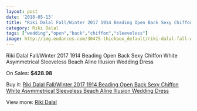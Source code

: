 ```yaml
---
layout: post
date: '2018-05-13'
title: "Riki Dalal Fall/Winter 2017 1914 Beading Open Back Sexy Chiffon White Asymmetrical Sleeveless Beach Aline Illusion Wedding Dress"
category: Riki Dalal
tags: ["wedding","open","back","chiffon","sleeveless"]
image: http://img.eudances.com/30475-thickbox_default/riki-dalal-fall-winter-2017-1914-beading-open-back-sexy-chiffon-white-asymmetrical-sleeveless-beach-aline-illusion-wedding-dress.jpg
---
```

Riki Dalal Fall/Winter 2017 1914 Beading Open Back Sexy Chiffon White Asymmetrical Sleeveless Beach Aline Illusion Wedding Dress

On Sales: **$428.98**
<a href="https://www.eudances.com/en/riki-dalal/9726-riki-dalal-fall-winter-2017-1914-beading-open-back-sexy-chiffon-white-asymmetrical-sleeveless-beach-aline-illusion-wedding-dress.html"><amp-img layout="responsive" width="600" height="600" src="//img.eudances.com/30475-thickbox_default/riki-dalal-fall-winter-2017-1914-beading-open-back-sexy-chiffon-white-asymmetrical-sleeveless-beach-aline-illusion-wedding-dress.jpg" alt="Riki Dalal Fall/Winter 2017 1914 Beading Open Back Sexy Chiffon White Asymmetrical Sleeveless Beach Aline Illusion Wedding Dress 0" /></a>
<a href="https://www.eudances.com/en/riki-dalal/9726-riki-dalal-fall-winter-2017-1914-beading-open-back-sexy-chiffon-white-asymmetrical-sleeveless-beach-aline-illusion-wedding-dress.html"><amp-img layout="responsive" width="600" height="600" src="//img.eudances.com/30483-thickbox_default/riki-dalal-fall-winter-2017-1914-beading-open-back-sexy-chiffon-white-asymmetrical-sleeveless-beach-aline-illusion-wedding-dress.jpg" alt="Riki Dalal Fall/Winter 2017 1914 Beading Open Back Sexy Chiffon White Asymmetrical Sleeveless Beach Aline Illusion Wedding Dress 1" /></a>
<a href="https://www.eudances.com/en/riki-dalal/9726-riki-dalal-fall-winter-2017-1914-beading-open-back-sexy-chiffon-white-asymmetrical-sleeveless-beach-aline-illusion-wedding-dress.html"><amp-img layout="responsive" width="600" height="600" src="//img.eudances.com/30482-thickbox_default/riki-dalal-fall-winter-2017-1914-beading-open-back-sexy-chiffon-white-asymmetrical-sleeveless-beach-aline-illusion-wedding-dress.jpg" alt="Riki Dalal Fall/Winter 2017 1914 Beading Open Back Sexy Chiffon White Asymmetrical Sleeveless Beach Aline Illusion Wedding Dress 2" /></a>
<a href="https://www.eudances.com/en/riki-dalal/9726-riki-dalal-fall-winter-2017-1914-beading-open-back-sexy-chiffon-white-asymmetrical-sleeveless-beach-aline-illusion-wedding-dress.html"><amp-img layout="responsive" width="600" height="600" src="//img.eudances.com/30481-thickbox_default/riki-dalal-fall-winter-2017-1914-beading-open-back-sexy-chiffon-white-asymmetrical-sleeveless-beach-aline-illusion-wedding-dress.jpg" alt="Riki Dalal Fall/Winter 2017 1914 Beading Open Back Sexy Chiffon White Asymmetrical Sleeveless Beach Aline Illusion Wedding Dress 3" /></a>
<a href="https://www.eudances.com/en/riki-dalal/9726-riki-dalal-fall-winter-2017-1914-beading-open-back-sexy-chiffon-white-asymmetrical-sleeveless-beach-aline-illusion-wedding-dress.html"><amp-img layout="responsive" width="600" height="600" src="//img.eudances.com/30480-thickbox_default/riki-dalal-fall-winter-2017-1914-beading-open-back-sexy-chiffon-white-asymmetrical-sleeveless-beach-aline-illusion-wedding-dress.jpg" alt="Riki Dalal Fall/Winter 2017 1914 Beading Open Back Sexy Chiffon White Asymmetrical Sleeveless Beach Aline Illusion Wedding Dress 4" /></a>
<a href="https://www.eudances.com/en/riki-dalal/9726-riki-dalal-fall-winter-2017-1914-beading-open-back-sexy-chiffon-white-asymmetrical-sleeveless-beach-aline-illusion-wedding-dress.html"><amp-img layout="responsive" width="600" height="600" src="//img.eudances.com/30479-thickbox_default/riki-dalal-fall-winter-2017-1914-beading-open-back-sexy-chiffon-white-asymmetrical-sleeveless-beach-aline-illusion-wedding-dress.jpg" alt="Riki Dalal Fall/Winter 2017 1914 Beading Open Back Sexy Chiffon White Asymmetrical Sleeveless Beach Aline Illusion Wedding Dress 5" /></a>
<a href="https://www.eudances.com/en/riki-dalal/9726-riki-dalal-fall-winter-2017-1914-beading-open-back-sexy-chiffon-white-asymmetrical-sleeveless-beach-aline-illusion-wedding-dress.html"><amp-img layout="responsive" width="600" height="600" src="//img.eudances.com/30478-thickbox_default/riki-dalal-fall-winter-2017-1914-beading-open-back-sexy-chiffon-white-asymmetrical-sleeveless-beach-aline-illusion-wedding-dress.jpg" alt="Riki Dalal Fall/Winter 2017 1914 Beading Open Back Sexy Chiffon White Asymmetrical Sleeveless Beach Aline Illusion Wedding Dress 6" /></a>
<a href="https://www.eudances.com/en/riki-dalal/9726-riki-dalal-fall-winter-2017-1914-beading-open-back-sexy-chiffon-white-asymmetrical-sleeveless-beach-aline-illusion-wedding-dress.html"><amp-img layout="responsive" width="600" height="600" src="//img.eudances.com/30477-thickbox_default/riki-dalal-fall-winter-2017-1914-beading-open-back-sexy-chiffon-white-asymmetrical-sleeveless-beach-aline-illusion-wedding-dress.jpg" alt="Riki Dalal Fall/Winter 2017 1914 Beading Open Back Sexy Chiffon White Asymmetrical Sleeveless Beach Aline Illusion Wedding Dress 7" /></a>
<a href="https://www.eudances.com/en/riki-dalal/9726-riki-dalal-fall-winter-2017-1914-beading-open-back-sexy-chiffon-white-asymmetrical-sleeveless-beach-aline-illusion-wedding-dress.html"><amp-img layout="responsive" width="600" height="600" src="//img.eudances.com/30476-thickbox_default/riki-dalal-fall-winter-2017-1914-beading-open-back-sexy-chiffon-white-asymmetrical-sleeveless-beach-aline-illusion-wedding-dress.jpg" alt="Riki Dalal Fall/Winter 2017 1914 Beading Open Back Sexy Chiffon White Asymmetrical Sleeveless Beach Aline Illusion Wedding Dress 8" /></a>

Buy it: [Riki Dalal Fall/Winter 2017 1914 Beading Open Back Sexy Chiffon White Asymmetrical Sleeveless Beach Aline Illusion Wedding Dress](https://www.eudances.com/en/riki-dalal/9726-riki-dalal-fall-winter-2017-1914-beading-open-back-sexy-chiffon-white-asymmetrical-sleeveless-beach-aline-illusion-wedding-dress.html "Riki Dalal Fall/Winter 2017 1914 Beading Open Back Sexy Chiffon White Asymmetrical Sleeveless Beach Aline Illusion Wedding Dress")

View more: [Riki Dalal](https://www.eudances.com/en/150-riki-dalal "Riki Dalal")